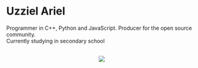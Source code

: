 # Uzziel Ariel

Programmer in C++, Python and JavaScript.
Producer for the open source community.
<br/>
Currently studying in secondary school
<br/>
<br/>
<p align="center">
<img src="https://github-readme-stats.vercel.app/api?username=UzzielAriel&show_icons=true&theme=radical"/>
</p>
